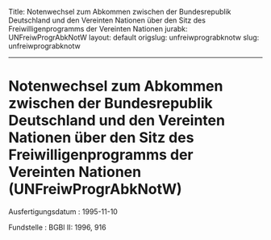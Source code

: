 Title: Notenwechsel zum Abkommen zwischen der Bundesrepublik Deutschland und den Vereinten
  Nationen über den Sitz des Freiwilligenprogramms der Vereinten Nationen
jurabk: UNFreiwProgrAbkNotW
layout: default
origslug: unfreiwprograbknotw
slug: unfreiwprograbknotw

---

# Notenwechsel zum Abkommen zwischen der Bundesrepublik Deutschland und den Vereinten Nationen über den Sitz des Freiwilligenprogramms der Vereinten Nationen (UNFreiwProgrAbkNotW)

Ausfertigungsdatum
:   1995-11-10

Fundstelle
:   BGBl II: 1996, 916

